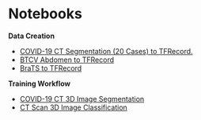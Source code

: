 # Notebooks

**Data Creation**
- [COVID-19 CT Segmentation (20 Cases) to TFRecord.](https://www.kaggle.com/code/ipythonx/generate-3d-nii-to-tfrecord-dataset) 
- [BTCV Abdomen to TFRecord](https://www.kaggle.com/code/ipythonx/abdomen-nii-to-tfrecord)
- [BraTS to TFRecord](https://www.kaggle.com/code/ipythonx/brats-nii-to-tfrecord)

**Training Workflow**
- [COVID-19 CT 3D Image Segmentation](https://www.kaggle.com/code/ipythonx/medicai-3d-image-segmentation)
- [CT Scan 3D Image Classification](https://www.kaggle.com/code/ipythonx/medicai-3d-image-classification)